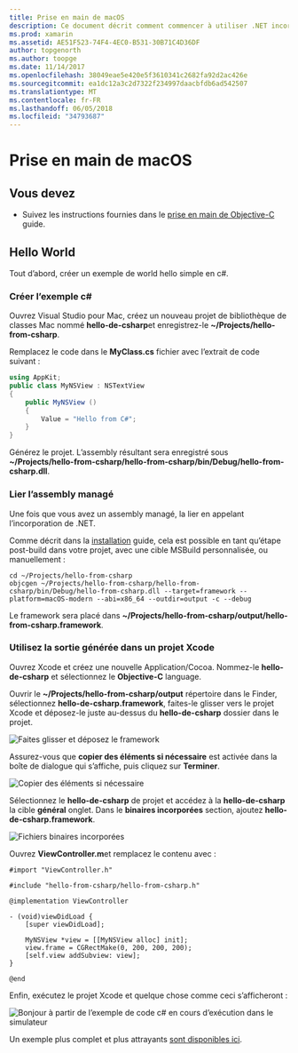 ```yaml
---
title: Prise en main de macOS
description: Ce document décrit comment commencer à utiliser .NET incorporation avec macOS. Il décrit la configuration requise et présente un exemple d’application pour illustrer comment lier l’assembly managé et utiliser la sortie générée dans un projet Xcode.
ms.prod: xamarin
ms.assetid: AE51F523-74F4-4EC0-B531-30B71C4D36DF
author: topgenorth
ms.author: toopge
ms.date: 11/14/2017
ms.openlocfilehash: 38049eae5e420e5f3610341c2682fa92d2ac426e
ms.sourcegitcommit: ea1dc12a3c2d7322f234997daacbfdb6ad542507
ms.translationtype: MT
ms.contentlocale: fr-FR
ms.lasthandoff: 06/05/2018
ms.locfileid: "34793687"
---
```

# <a name="getting-started-with-macos"></a>Prise en main de macOS

## <a name="what-you-will-need"></a>Vous devez

* Suivez les instructions fournies dans le [prise en main de Objective-C](~/tools/dotnet-embedding/get-started/objective-c/index.md) guide.

## <a name="hello-world"></a>Hello World

Tout d’abord, créer un exemple de world hello simple en c#.

### <a name="create-c-sample"></a>Créer l’exemple c#

Ouvrez Visual Studio pour Mac, créez un nouveau projet de bibliothèque de classes Mac nommé **hello-de-csharp**et enregistrez-le **~/Projects/hello-from-csharp**.

Remplacez le code dans le **MyClass.cs** fichier avec l’extrait de code suivant :

```csharp
using AppKit;
public class MyNSView : NSTextView
{
    public MyNSView ()
    {
        Value = "Hello from C#";
    }
}
```

Générez le projet. L’assembly résultant sera enregistré sous **~/Projects/hello-from-csharp/hello-from-csharp/bin/Debug/hello-from-csharp.dll**.

### <a name="bind-the-managed-assembly"></a>Lier l’assembly managé

Une fois que vous avez un assembly managé, la lier en appelant l’incorporation de .NET.

Comme décrit dans la [installation](~/tools/dotnet-embedding/get-started/install/install.md) guide, cela est possible en tant qu’étape post-build dans votre projet, avec une cible MSBuild personnalisée, ou manuellement :

```shell
cd ~/Projects/hello-from-csharp
objcgen ~/Projects/hello-from-csharp/hello-from-csharp/bin/Debug/hello-from-csharp.dll --target=framework --platform=macOS-modern --abi=x86_64 --outdir=output -c --debug
```

Le framework sera placé dans **~/Projects/hello-from-csharp/output/hello-from-csharp.framework**.

### <a name="use-the-generated-output-in-an-xcode-project"></a>Utilisez la sortie générée dans un projet Xcode

Ouvrez Xcode et créez une nouvelle Application/Cocoa. Nommez-le **hello-de-csharp** et sélectionnez le **Objective-C** language.

Ouvrir le **~/Projects/hello-from-csharp/output** répertoire dans le Finder, sélectionnez **hello-de-csharp.framework**, faites-le glisser vers le projet Xcode et déposez-le juste au-dessus du **hello-de-csharp**  dossier dans le projet.

![Faites glisser et déposez le framework](macos-images/hello-from-csharp-mac-drag-drop-framework.png)

Assurez-vous que **copier des éléments si nécessaire** est activée dans la boîte de dialogue qui s’affiche, puis cliquez sur **Terminer**.

![Copier des éléments si nécessaire](macos-images/hello-from-csharp-mac-copy-items-if-needed.png)

Sélectionnez le **hello-de-csharp** de projet et accédez à la **hello-de-csharp** la cible **général** onglet. Dans le **binaires incorporées** section, ajoutez **hello-de-csharp.framework**.

![Fichiers binaires incorporées](macos-images/hello-from-csharp-mac-embedded-binaries.png)

Ouvrez **ViewController.m**et remplacez le contenu avec :

```objc
#import "ViewController.h"

#include "hello-from-csharp/hello-from-csharp.h"

@implementation ViewController

- (void)viewDidLoad {
    [super viewDidLoad];
    
    MyNSView *view = [[MyNSView alloc] init];
    view.frame = CGRectMake(0, 200, 200, 200);
    [self.view addSubview: view];
}

@end
```

Enfin, exécutez le projet Xcode et quelque chose comme ceci s’afficheront :

![Bonjour à partir de l’exemple de code c# en cours d’exécution dans le simulateur](macos-images/hello-from-csharp-mac.png)

Un exemple plus complet et plus attrayants [sont disponibles ici](https://github.com/mono/Embeddinator-4000/tree/objc/samples/mac/weather).
